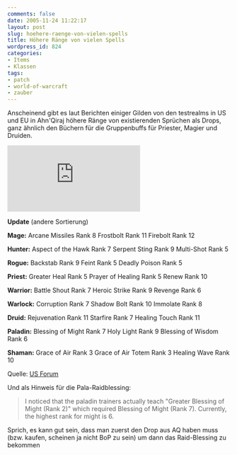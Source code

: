 ```yaml
---
comments: false
date: 2005-11-24 11:22:17
layout: post
slug: hoehere-raenge-von-vielen-spells
title: Höhere Ränge von vielen Spells
wordpress_id: 824
categories:
- Items
- Klassen
tags:
- patch
- world-of-warcraft
- zauber
---
```


Anscheinend gibt es laut Berichten einiger Gilden von den testrealms in US und EU in Ahn'Qiraj höhere Ränge von existierenden Sprüchen als Drops, ganz ähnlich den Büchern für die Gruppenbuffs für Priester, Magier und Druiden.

![](http://www.wowguru.com/gallery/imageview.php?screenshotID=949)

**Update** (andere Sortierung)

**Mage:**
Arcane Missiles Rank 8
Frostbolt Rank 11
Firebolt Rank 12

**Hunter:**
Aspect of the Hawk Rank 7
Serpent Sting Rank 9
Multi-Shot Rank 5

**Rogue:**
Backstab Rank 9
Feint Rank 5
Deadly Poison Rank 5

**Priest:**
Greater Heal Rank 5
Prayer of Healing Rank 5
Renew Rank 10

**Warrior:**
Battle Shout Rank 7
Heroic Strike Rank 9
Revenge Rank 6

**Warlock:**
Corruption Rank 7
Shadow Bolt Rank 10
Immolate Rank 8

**Druid:**
Rejuvenation Rank 11
Starfire Rank 7
Healing Touch Rank 11

**Paladin:**
Blessing of Might Rank 7
Holy Light Rank 9
Blessing of Wisdom Rank 6

**Shaman:**
Grace of Air Rank 3
Grace of Air Totem Rank 3
Healing Wave Rank 10


Quelle: [US Forum](http://forums.worldofwarcraft.com/thread.aspx?FN=wow-realm-test&T=94616&P=1)


Und als Hinweis für die Pala-Raidblessing:



> I noticed that the paladin trainers actually teach "Greater Blessing of Might (Rank 2)" which required Blessing of Might (Rank 7). Currently, the highest rank for might is 6.



Sprich, es kann gut sein, dass man zuerst den Drop aus AQ haben muss (bzw. kaufen, scheinen ja nicht BoP zu sein) um dann das Raid-Blessing zu bekommen
